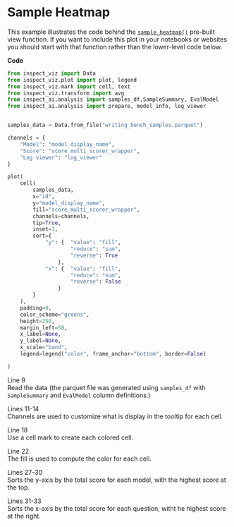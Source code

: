 # Sample Heatmap


This example illustrates the code behind the
[`sample_heatmap()`](../../../view-sample-heatmap.qmd) pre-built view
function. If you want to include this plot in your notebooks or websites
you should start with that function rather than the lower-level code
below.

**Code**

``` python
from inspect_viz import Data
from inspect_viz.plot import plot, legend
from inspect_viz.mark import cell, text
from inspect_viz.transform import avg
from inspect_ai.analysis import samples_df,SampleSummary, EvalModel
from inspect_ai.analysis import prepare, model_info, log_viewer


samples_data = Data.from_file("writing_bench_samples.parquet")

channels = {
    "Model": "model_display_name",
    "Score": "score_multi_scorer_wrapper",
    "Log viewer": "log_viewer"
}

plot(
    cell(
        samples_data,
        x="id",
        y="model_display_name",
        fill="score_multi_scorer_wrapper",
        channels=channels,
        tip=True,
        inset=1, 
        sort={
            "y": {  "value": "fill",
                    "reduce": "sum",
                    "reverse": True
                },
            "x": {  "value": "fill",
                    "reduce": "sum",
                    "reverse": False
                }
        }   
    ),
    padding=0,
    color_scheme="greens",
    height=250,
    margin_left=50,
    x_label=None,
    y_label=None,
    x_scale="band",
    legend=legend("color", frame_anchor="bottom", border=False)

)
```

Line 9  
Read the data (the parquet file was generated using `samples_df` with
`SampleSummary` and `EvalModel` column definitions.)

Lines 11-14  
Channels are used to customize what is display in the tooltip for each
cell.

Line 18  
Use a cell mark to create each colored cell.

Line 22  
The fill is used to compute the color for each cell.

Lines 27-30  
Sorts the y-axis by the total score for each model, with the highest
score at the top.

Lines 31-33  
Sorts the x-axis by the total score for each question, witht he highest
score at the right.
